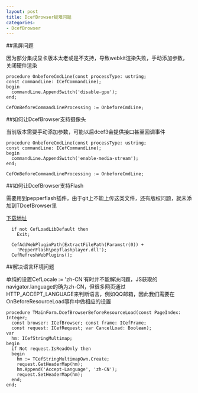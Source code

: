 ```yaml
---
layout: post
title: DcefBrowser疑难问题 
categories:
- DcefBrowser
---
```


##黑屏问题

因为部分集成显卡版本太老或是不支持，导致webkit渲染失败，手动添加参数，关闭硬件渲染

    
    procedure OnbeforeCmdLine(const processType: ustring;
    const commandLine: ICefCommandLine);
    begin
      commandLine.AppendSwitch('disable-gpu'); 
    end;
     
    CefOnBeforeCommandLineProcessing := OnbeforeCmdLine;
    
##如何让DcefBrowser支持摄像头

当前版本需要手动添加参数，可能以后dcef3会提供接口甚至回调事件

    
    procedure OnbeforeCmdLine(const processType: ustring;
    const commandLine: ICefCommandLine);
    begin
      commandLine.AppendSwitch('enable-media-stream'); 
    end;
    
    CefOnBeforeCommandLineProcessing := OnbeforeCmdLine;

##如何让DcefBrowser支持Flash

需要用到pepperflash插件，由于git上不能上传这类文件，还有版权问题，就未添加到TDcefBrowser里

[下载地址](http://pan.baidu.com/s/1kT9nz3h)

    
      if not CefLoadLibDefault then
        Exit;
    
      CefAddWebPluginPath(ExtractFilePath(Paramstr(0)) +
        'PepperFlash\pepflashplayer.dll');
      CefRefreshWebPlugins();

##解决语言环境问题


单纯的设置CefLocale := 'zh-CN'有时并不能解决问题，JS获取的navigator.language的确为zh-CN，但很多网页通过HTTP_ACCEPT_LANGUAGE来判断语言，例如QQ邮箱，因此我们需要在OnBeforeResourceLoad事件中做相应的设置

    
    procedure TMainForm.DcefBrowserBeforeResourceLoad(const PageIndex: Integer;
      const browser: ICefBrowser; const frame: ICefFrame;
      const request: ICefRequest; var CancelLoad: Boolean);
    var
      hm: ICefStringMultimap;
    begin
      if Not request.IsReadOnly then
      begin
        hm := TCefStringMultimapOwn.Create;
        request.GetHeaderMap(hm);
        hm.Append('Accept-Language', 'zh-CN');
        request.SetHeaderMap(hm);
      end;
    end;






